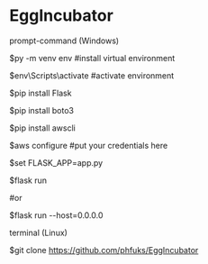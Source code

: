# EggIncubator

prompt-command (Windows)

$py -m venv env #install virtual environment

$env\Scripts\activate	#activate environment

$pip install Flask

$pip install boto3

$pip install awscli

$aws configure	#put your credentials here

$set FLASK_APP=app.py

$flask run

#or

$flask run --host=0.0.0.0

terminal (Linux)

$git clone https://github.com/phfuks/EggIncubator
